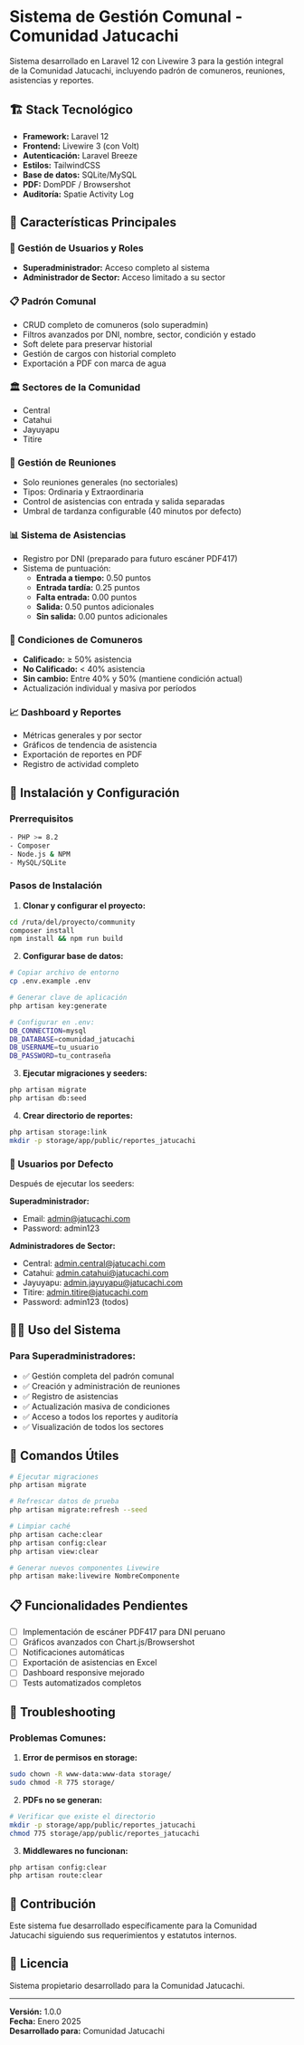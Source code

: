 # Sistema de Gestión Comunal - Comunidad Jatucachi

Sistema desarrollado en Laravel 12 con Livewire 3 para la gestión integral de la Comunidad Jatucachi, incluyendo padrón de comuneros, reuniones, asistencias y reportes.

## 🏗️ Stack Tecnológico

- **Framework:** Laravel 12
- **Frontend:** Livewire 3 (con Volt)
- **Autenticación:** Laravel Breeze
- **Estilos:** TailwindCSS
- **Base de datos:** SQLite/MySQL
- **PDF:** DomPDF / Browsershot
- **Auditoría:** Spatie Activity Log

## 🎯 Características Principales

### 👥 Gestión de Usuarios y Roles
- **Superadministrador:** Acceso completo al sistema
- **Administrador de Sector:** Acceso limitado a su sector

### 📋 Padrón Comunal
- CRUD completo de comuneros (solo superadmin)
- Filtros avanzados por DNI, nombre, sector, condición y estado
- Soft delete para preservar historial
- Gestión de cargos con historial completo
- Exportación a PDF con marca de agua

### 🏛️ Sectores de la Comunidad
- Central
- Catahui  
- Jayuyapu
- Titire

### 📅 Gestión de Reuniones
- Solo reuniones generales (no sectoriales)
- Tipos: Ordinaria y Extraordinaria
- Control de asistencias con entrada y salida separadas
- Umbral de tardanza configurable (40 minutos por defecto)

### 📊 Sistema de Asistencias
- Registro por DNI (preparado para futuro escáner PDF417)
- Sistema de puntuación:
  - **Entrada a tiempo:** 0.50 puntos
  - **Entrada tardía:** 0.25 puntos
  - **Falta entrada:** 0.00 puntos
  - **Salida:** 0.50 puntos adicionales
  - **Sin salida:** 0.00 puntos adicionales

### 🎯 Condiciones de Comuneros
- **Calificado:** ≥ 50% asistencia
- **No Calificado:** < 40% asistencia  
- **Sin cambio:** Entre 40% y 50% (mantiene condición actual)
- Actualización individual y masiva por períodos

### 📈 Dashboard y Reportes
- Métricas generales y por sector
- Gráficos de tendencia de asistencia
- Exportación de reportes en PDF
- Registro de actividad completo

## 🚀 Instalación y Configuración

### Prerrequisitos
```bash
- PHP >= 8.2
- Composer
- Node.js & NPM
- MySQL/SQLite
```

### Pasos de Instalación

1. **Clonar y configurar el proyecto:**
```bash
cd /ruta/del/proyecto/community
composer install
npm install && npm run build
```

2. **Configurar base de datos:**
```bash
# Copiar archivo de entorno
cp .env.example .env

# Generar clave de aplicación
php artisan key:generate

# Configurar en .env:
DB_CONNECTION=mysql
DB_DATABASE=comunidad_jatucachi
DB_USERNAME=tu_usuario
DB_PASSWORD=tu_contraseña
```

3. **Ejecutar migraciones y seeders:**
```bash
php artisan migrate
php artisan db:seed
```

4. **Crear directorio de reportes:**
```bash
php artisan storage:link
mkdir -p storage/app/public/reportes_jatucachi
```

### 👤 Usuarios por Defecto

Después de ejecutar los seeders:

**Superadministrador:**
- Email: admin@jatucachi.com
- Password: admin123

**Administradores de Sector:**
- Central: admin.central@jatucachi.com
- Catahui: admin.catahui@jatucachi.com  
- Jayuyapu: admin.jayuyapu@jatucachi.com
- Titire: admin.titire@jatucachi.com
- Password: admin123 (todos)

## 🏃‍♂️ Uso del Sistema

### Para Superadministradores:
- ✅ Gestión completa del padrón comunal
- ✅ Creación y administración de reuniones
- ✅ Registro de asistencias
- ✅ Actualización masiva de condiciones
- ✅ Acceso a todos los reportes y auditoría
- ✅ Visualización de todos los sectores


## 🔧 Comandos Útiles

```bash
# Ejecutar migraciones
php artisan migrate

# Refrescar datos de prueba
php artisan migrate:refresh --seed

# Limpiar caché
php artisan cache:clear
php artisan config:clear
php artisan view:clear

# Generar nuevos componentes Livewire
php artisan make:livewire NombreComponente
```

## 📋 Funcionalidades Pendientes

- [ ] Implementación de escáner PDF417 para DNI peruano
- [ ] Gráficos avanzados con Chart.js/Browsershot
- [ ] Notificaciones automáticas
- [ ] Exportación de asistencias en Excel
- [ ] Dashboard responsive mejorado
- [ ] Tests automatizados completos

## 🐛 Troubleshooting

### Problemas Comunes:

1. **Error de permisos en storage:**
```bash
sudo chown -R www-data:www-data storage/
sudo chmod -R 775 storage/
```

2. **PDFs no se generan:**
```bash
# Verificar que existe el directorio
mkdir -p storage/app/public/reportes_jatucachi
chmod 775 storage/app/public/reportes_jatucachi
```

3. **Middlewares no funcionan:**
```bash
php artisan config:clear
php artisan route:clear
```

## 🤝 Contribución

Este sistema fue desarrollado específicamente para la Comunidad Jatucachi siguiendo sus requerimientos y estatutos internos.

## 📄 Licencia

Sistema propietario desarrollado para la Comunidad Jatucachi.

---

**Versión:** 1.0.0  
**Fecha:** Enero 2025  
**Desarrollado para:** Comunidad Jatucachi
